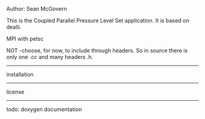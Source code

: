 Author: Sean McGovern

This is the Coupled Parallel Pressure Level Set application. 
It is based on dealii. 

MPI with petsc 

NOT -choose, for now, to include through headers. So in source there is only one .cc and many headers .h.

---------

installation


----------



license


--------
todo: doxygen documentation